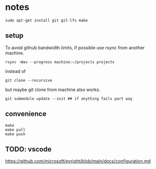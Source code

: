 # notes

    sudo apt-get install git git-lfs make

## setup

To avoid github bandwidth limits, if possible use rsync from another machine.

    rsync -Wav --progress machine:~/projects projects

instead of

    git clone --recursive

but maybe git clone from machine also works.

    git submodule update --init ## if anything fails part way


## convenience

    make
    make pull
    make push


## TODO: vscode

https://github.com/microsoft/pyright/blob/main/docs/configuration.md
